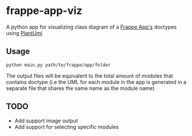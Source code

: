 # frappe-app-viz

A python app for visualizing class diagram of a [Frappe App's](https://frappeframework.com/) doctypes using [PlantUml](https://plantuml.com/)

## Usage

```python main.py path/to/frappe/app/folder```

The output files will be equivalent to the total amount of modules that contains doctype (i.e the UML for each module in the app is generated in a separate file that shares the same name as the module name)

## TODO
- Add support image output
- Add support for selecting specific modules
